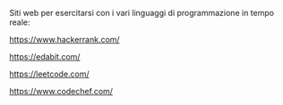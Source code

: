Siti web per esercitarsi con i vari linguaggi di programmazione in tempo reale:

https://www.hackerrank.com/

https://edabit.com/

https://leetcode.com/

https://www.codechef.com/
